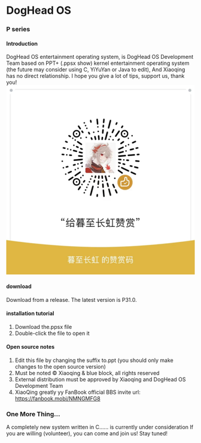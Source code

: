 # DogHead OS
### P series

#### Introduction
DogHead OS entertainment operating system, is DogHead OS Development Team based on PPT+ (.ppsx show) kernel entertainment operating system (the future may consider using C, YiYuYan or Java to edit), And Xiaoqing has no direct relationship. I hope you give a lot of tips, support us, thank you!
![appreciate pictures](7ffc2ed55b1b711adf9c12a0854ea08.jpg)

#### download
Download from a release.
The latest version is P31.0.

#### installation tutorial

1. Download the.ppsx file
2. Double-click the file to open it

#### Open source notes

1. Edit this file by changing the suffix to.ppt (you should only make changes to the open source version)
2. Must be noted © Xiaoqing & blue block, all rights reserved
3. External distribution must be approved by Xiaoqing and DogHead OS Development Team
4. XiaoQing greatly yy FanBook official BBS invite url: https://fanbook.mobi/NMNGMFG8

### One More Thing...
A completely new system written in C...... is currently under consideration
If you are willing (volunteer), you can come and join us!
Stay tuned!